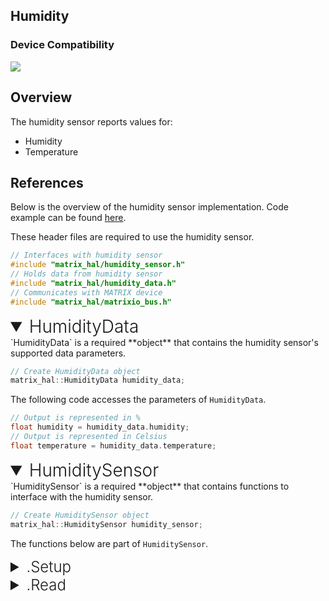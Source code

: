 <h2 style="padding-top:0">Humidity</h2>

### Device Compatibility
<img class="creator-compatibility-icon" src="../../img/creator-icon.svg">

## Overview

The humidity sensor reports values for:

* Humidity
* Temperature

## References

Below is the overview of the humidity sensor implementation. Code example can be found [here](/matrix-hal/examples/humidity).

These header files are required to use the humidity sensor.

```c++
// Interfaces with humidity sensor
#include "matrix_hal/humidity_sensor.h"
// Holds data from humidity sensor
#include "matrix_hal/humidity_data.h"
// Communicates with MATRIX device
#include "matrix_hal/matrixio_bus.h"
```

<details open>
<summary style="font-size: 1.75rem; font-weight: 300;">HumidityData</summary>
`HumidityData` is a required **object** that contains the humidity sensor's supported data parameters.

```c++
// Create HumidityData object
matrix_hal::HumidityData humidity_data;
```

The following code accesses the parameters of `HumidityData`.

```c++
// Output is represented in %
float humidity = humidity_data.humidity; 
// Output is represented in Celsius
float temperature = humidity_data.temperature; 
```
</details>

<details open>
<summary style="font-size: 1.75rem; font-weight: 300;">HumiditySensor</summary>
`HumiditySensor` is a required **object** that contains functions to interface with the humidity sensor.

```c++
// Create HumiditySensor object
matrix_hal::HumiditySensor humidity_sensor;
```
The functions below are part of `HumiditySensor`.

<details>
<summary style="font-size: 1.5rem; font-weight: 300;">.Setup</summary>
`Setup` is a **function** that takes a `MatrixIOBus` object as a parameter and sets that object as the bus to use for communicating with MATRIX device.

```c++
// Function declaration in header file
void Setup(MatrixIOBus *bus);
```
<!--  -->
```c++
// Set humidity_sensor to use MatrixIOBus bus
humidity_sensor.Setup(&bus);
```
</details>

<details>
<summary style="font-size: 1.5rem; font-weight: 300;">.Read</summary>
`Read` is a **function** that takes a `HumidityData` object as a parameter and writes the current humidity sensor data into the `HumidityData` object.

```c++
// Function declaration in header file
bool Read(HumidityData *data);
```
<!--  -->
```c++
// Overwrites humidity_data with new data from humidity sensor
humidity_sensor.Read(&humidity_data);
```
</details>
</details>